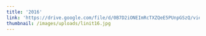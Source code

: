 ```yaml
---
title: '2016'
link: 'https://drive.google.com/file/d/0B7D2iONEImRcTXZQeE5PUnpGSzQ/view?usp=sharing'
thumbnail: /images/uploads/linit16.jpg
---
```

